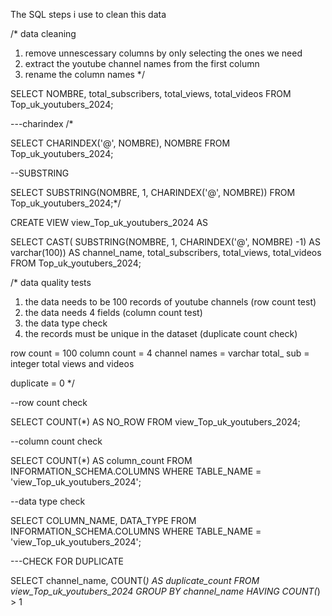 The SQL steps i use to clean this data 

/* data cleaning
1. remove unnescessary columns by only selecting the ones we need
2. extract the youtube channel names from the first column
3. rename the column names 
*/


SELECT 
NOMBRE,
total_subscribers,
total_views,
total_videos
FROM Top_uk_youtubers_2024;

---charindex
/*

SELECT CHARINDEX('@', NOMBRE), NOMBRE FROM Top_uk_youtubers_2024;

--SUBSTRING

SELECT SUBSTRING(NOMBRE, 1, CHARINDEX('@', NOMBRE))
FROM Top_uk_youtubers_2024;*/

CREATE VIEW view_Top_uk_youtubers_2024
AS

SELECT CAST( SUBSTRING(NOMBRE, 1, CHARINDEX('@', NOMBRE) -1) AS varchar(100))
AS channel_name,
total_subscribers,
total_views,
total_videos
FROM Top_uk_youtubers_2024;


/* data quality tests
1. the data needs to be 100 records of youtube channels (row count test)
2. the data needs 4 fields (column count test)
3. the data type check 
4. the records must be unique in the dataset (duplicate count check)


row count = 100
column count = 4
channel names = varchar
total_ sub = integer
total views and videos 

duplicate = 0
*/

--row count check


SELECT COUNT(*) AS NO_ROW
FROM view_Top_uk_youtubers_2024;


--column count check

SELECT 
COUNT(*) AS column_count
FROM
INFORMATION_SCHEMA.COLUMNS
WHERE TABLE_NAME = 'view_Top_uk_youtubers_2024';

--data type check

SELECT 
COLUMN_NAME,
DATA_TYPE
FROM
INFORMATION_SCHEMA.COLUMNS
WHERE TABLE_NAME = 'view_Top_uk_youtubers_2024';

---CHECK FOR DUPLICATE 

SELECT channel_name,
       COUNT(*) AS duplicate_count
FROM
view_Top_uk_youtubers_2024
GROUP BY channel_name
HAVING COUNT(*) > 1
